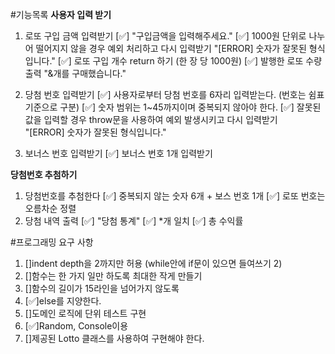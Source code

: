 #기능목록
**사용자 입력 받기**

1. 로또 구입 금액 입력받기
   [✅] "구입금액을 입력해주세요."
   [✅] 1000원 단위로 나누어 떨어지지 않을 경우 예외 처리하고 다시 입력받기
   "[ERROR] 숫자가 잘못된 형식입니다."
   [✅] 로또 구입 개수 return 하기 (한 장 당 1000원)
   [✅] 발행한 로또 수량 출력
   "&개를 구매했습니다."

2. 당첨 번호 입력받기
   [✅] 사용자로부터 당첨 번호를 6자리 입력받는다. (번호는 쉼표 기준으로 구분)
   [✅] 숫자 범위는 1~45까지이며 중복되지 않아야 한다.
   [✅] 잘못된 값을 입력할 경우 throw문을 사용하여 예외 발생시키고 다시 입력받기  
    "[ERROR] 숫자가 잘못된 형식입니다."

3. 보너스 번호 입력받기
   [✅] 보너스 번호 1개 입력받기

**당첨번호 추첨하기**

1. 당첨번호를 추첨한다
   [✅] 중복되지 않는 숫자 6개 + 보스 번호 1개
   [✅] 로또 번호는 오름차순 정렬
2. 당첨 내역 출력
   [✅] "당첨 통계"
   [✅] \*개 일치
   [✅] 총 수익률

#프로그래밍 요구 사항

1. []indent depth을 2까지만 허용 (while안에 if문이 있으면 들여쓰기 2)
2. []함수는 한 가지 일만 하도록 최대한 작게 만들기
3. []함수의 길이가 15라인을 넘어가지 않도록
4. [✅]else를 지양한다.
5. []도메인 로직에 단위 테스트 구현
6. [✅]Random, Console이용
7. []제공된 Lotto 클래스를 사용하여 구현해야 한다.
